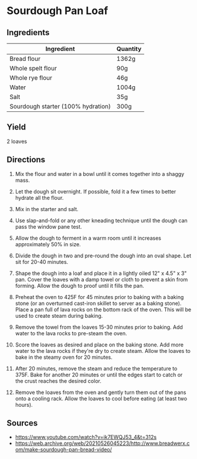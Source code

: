 # Sourdough Pan Loaf

## Ingredients

| Ingredient | Quantity |
| --- | --- |
|  Bread flour  | 1362g |
|  Whole spelt flour  | 90g |
|  Whole rye flour  | 46g |
|  Water  | 1004g |
|  Salt  | 35g |
|  Sourdough starter (100% hydration)  | 300g |

## Yield

2 loaves

## Directions
1. Mix the flour and water in a bowl until it comes together into a shaggy
   mass.

2. Let the dough sit overnight. If possible, fold it a few times to better
   hydrate all the flour.

3. Mix in the starter and salt.

4. Use slap-and-fold or any other kneading technique until the dough can pass
   the window pane test.

5. Allow the dough to ferment in a warm room until it increases approximately
   50% in size.

6. Divide the dough in two and pre-round the dough into an oval shape. Let sit
   for 20-40 minutes.

8. Shape the dough into a loaf and place it in a lightly oiled 12" x 4.5" x 3"
   pan. Cover the loaves with a damp towel or cloth to prevent a skin from
   forming. Allow the dough to proof until it fills the pan.

9. Preheat the oven  to 425F for 45 minutes prior to baking with a baking stone
   (or an overturned cast-iron skillet to server as a baking stone). Place a
   pan full of lava rocks on the bottom rack of the oven. This will be used to
   create steam during baking.

10. Remove the towel from the loaves 15-30 minutes prior to baking. Add water
    to the lava rocks to pre-steam the oven.

11. Score the loaves as desired and place on the baking stone. Add more water
    to the lava rocks if they're dry to create steam. Allow the loaves to bake
    in the steamy oven for 20 minutes.

12. After 20 minutes, remove the steam and reduce the temperature to 375F. Bake
    for another 20 minutes or until the edges start to catch or the crust
    reaches the desired color.

13. Remove the loaves from the oven and gently turn them out of the pans onto a
    cooling rack. Allow the loaves to cool before eating (at least two hours).

## Sources

- <https://www.youtube.com/watch?v=ik7EWQJ53_4&t=312s>
- <https://web.archive.org/web/20210526045223/http://www.breadwerx.com/make-sourdough-pan-bread-video/>

